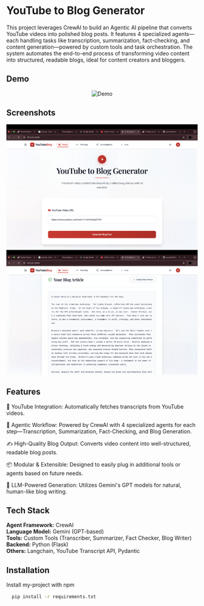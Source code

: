 
# YouTube to Blog Generator

This project leverages CrewAI to build an Agentic AI pipeline that converts YouTube videos into polished blog posts. It features 4 specialized agents—each handling tasks like transcription, summarization, fact-checking, and content generation—powered by custom tools and task orchestration. The system automates the end-to-end process of transforming video content into structured, readable blogs, ideal for content creators and bloggers.


## Demo

<!-- ![Demo](images/yt_blog_1.gif) -->
<p align="center">
  <img src="images/yt_blog_1.gif" alt="Demo" width="50%" />
</p>



## Screenshots

![Alt text](images/image1.png)
![Alt text](images/image2.png)

## Features

🔗 YouTube Integration: Automatically fetches transcripts from YouTube videos.

🧠 Agentic Workflow: Powered by CrewAI with 4 specialized agents for each step—Transcription, Summarization, Fact-Checking, and Blog Generation.

✍️ High-Quality Blog Output: Converts video content into well-structured, readable blog posts.

📦 Modular & Extensible: Designed to easily plug in additional tools or agents based on future needs.

🤖 LLM-Powered Generation: Utilizes Gemini's GPT models for natural, human-like blog writing.



## Tech Stack

**Agent Framework:** CrewAI  
**Language Model:** Gemini (GPT-based)  
**Tools:** Custom Tools (Transcriber, Summarizer, Fact Checker, Blog Writer)  
**Backend:** Python (Flask)  
**Others:** Langchain, YouTube Transcript API, Pydantic


## Installation

Install my-project with npm

```bash
  pip install -r requirements.txt
```
    
